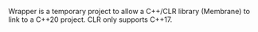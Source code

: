 Wrapper is a temporary project to allow a C++/CLR library (Membrane) to link to a C++20 project. CLR only supports C++17.